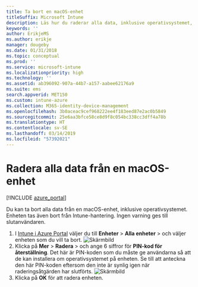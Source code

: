 ```yaml
---
title: Ta bort en macOS-enhet
titleSuffix: Microsoft Intune
description: Läs hur du raderar alla data, inklusive operativsystemet, från en macOS-enhet.
keywords: ''
author: ErikjeMS
ms.author: erikje
manager: dougeby
ms.date: 01/31/2018
ms.topic: conceptual
ms.prod: ''
ms.service: microsoft-intune
ms.localizationpriority: high
ms.technology: ''
ms.assetid: ab396092-907a-44b7-a157-aabee62176a9
ms.suite: ems
search.appverid: MET150
ms.custom: intune-azure
ms.collection: M365-identity-device-management
ms.openlocfilehash: 3b0aceac9cef968222ee4f183eed87e2ac0b5849
ms.sourcegitcommit: 25e6aa3bfce58ce8d9f8c054bc338cc3dff4a78b
ms.translationtype: HT
ms.contentlocale: sv-SE
ms.lasthandoff: 03/14/2019
ms.locfileid: "57392021"
---
```

# <a name="erase-all-data-from-a-macos-device"></a>Radera alla data från en macOS-enhet

[!INCLUDE [azure_portal](./includes/azure_portal.md)]

Du kan ta bort alla data från en macOS-enhet, inklusive operativsystemet. Enheten tas även bort från Intune-hantering. Ingen varning ges till slutanvändaren.

1. I [Intune i Azure Portal](https://aka.ms/intuneportal) väljer du till **Enheter** > **Alla enheter** > och väljer enheten som du vill ta bort.
![Skärmbild](./media/device-erase/choosedevice.png)
2. Klicka på **Mer** > **Radera** > och ange 6 siffror för **PIN-kod för återställning**. Det här är PIN-koden som du måste ge användarna så att de kan installera om operativsystemet på enheten. Se till att anteckna den här PIN-koden eftersom den inte är synlig igen när raderingsåtgärden har slutförts.
![Skärmbild](./media/device-erase/providepin.png)
3. Klicka på **OK** för att radera enheten.
